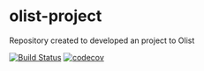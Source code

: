 # olist-project
Repository created to developed an project to Olist

[![Build Status](https://travis-ci.com/jona04/olist-project.svg?branch=master)](https://travis-ci.com/jona04/olist-project)
[![codecov](https://codecov.io/gh/jona04/olist-project/branch/master/graph/badge.svg)](https://codecov.io/gh/jona04/olist-project)
